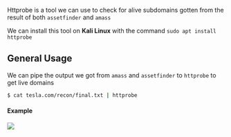 Httprobe is a tool we can use to check for alive subdomains gotten from the result of both `assetfinder` and `amass`

We can install this tool on **Kali Linux** with the command `sudo apt install httprobe`

## **General Usage**

We can pipe the output we got from `amass` and `assetfinder` to `httprobe` to get live domains

```bash
$ cat tesla.com/recon/final.txt | httprobe
```



#### **Example**


![](https://i.imgur.com/2gOsqvx.png)
